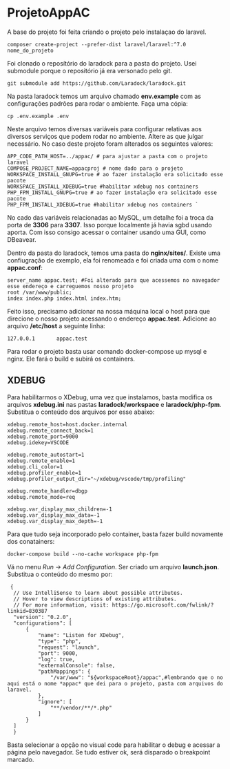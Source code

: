 # ProjetoAppAC
A base do projeto foi feita criando o projeto pelo instalaçao do laravel. 

    composer create-project --prefer-dist laravel/laravel:^7.0 nome_do_projeto

Foi clonado o reposítório do laradock para a pasta do projeto. Usei submodule porque o repositório já era versonado pelo git.

    git submodule add https://github.com/Laradock/laradock.git
 
Na pasta laradock temos um arquivo chamado **env.example** com as configurações padrões para rodar o ambiente. Faça uma cópia:

    cp .env.example .env

Neste arquivo temos diversas variáveis para configurar relativas aos diversos serviços que podem rodar no ambiente. Altere as que julgar necessário. No caso deste projeto foram alterados os seguintes valores:

    APP_CODE_PATH_HOST=../appac/ # para ajustar a pasta com o projeto laravel
    COMPOSE_PROJECT_NAME=appacproj # nome dado para o projeto
    WORKSPACE_INSTALL_GNUPG=true # ao fazer instalação era solicitado esse pacote
    WORKSPACE_INSTALL_XDEBUG=true #habilitar xdebug nos containers
    PHP_FPM_INSTALL_GNUPG=true # ao fazer instalação era solicitado esse pacote
    PHP_FPM_INSTALL_XDEBUG=true #habilitar xdebug nos containers `

No cado das variáveis relacionadas ao MySQL, um detalhe foi a troca da porta de **3306** para **3307**. Isso porque localmente já havia sgbd usando aporta. Com isso consigo acessar o container usando uma GUI, como DBeavear. 

Dentro da pasta do laradock, temos uma pasta do **nginx/sites/**. Existe uma confiugração de exemplo, ela foi renomeada e foi criada uma com o nome **appac.conf**:
  
    server_name appac.test; #Foi alterado para que acessemos no navegador esse endereço e carreguemos nosso projeto
    root /var/www/public;
    index index.php index.html index.htm;

Feito isso, precisamo adicionar na nossa máquina local o host para que direcione o nosso projeto acessando o endereço **appac.test**. Adicione ao arquivo **/etc/host** a seguinte linha:

    127.0.0.1       appac.test

Para rodar o projeto basta usar comando docker-compose up mysql e nginx. Ele fará o build e subirá os containers. 

## XDEBUG

Para habilitarmos o XDebug, uma vez que instalamos, basta modifica os arquivos **xdebug.ini** nas pastas **laradock/workspace** e **laradock/php-fpm**. Substitua o conteúdo dos arquivos por esse abaixo:

    xdebug.remote_host=host.docker.internal
    xdebug.remote_connect_back=1
    xdebug.remote_port=9000
    xdebug.idekey=VSCODE

    xdebug.remote_autostart=1
    xdebug.remote_enable=1
    xdebug.cli_color=1
    xdebug.profiler_enable=1
    xdebug.profiler_output_dir="~/xdebug/vscode/tmp/profiling"

    xdebug.remote_handler=dbgp
    xdebug.remote_mode=req

    xdebug.var_display_max_children=-1
    xdebug.var_display_max_data=-1
    xdebug.var_display_max_depth=-1
    
Para que tudo seja incorporado pelo container, basta fazer build novamente dos conatainers:

    docker-compose build --no-cache workspace php-fpm 
  
Vá no menu *Run -> Add Configuration*. Ser criado um arquivo **launch.json**. Substitua o conteúdo do mesmo por: 
     
     {
      // Use IntelliSense to learn about possible attributes.
      // Hover to view descriptions of existing attributes.
      // For more information, visit: https://go.microsoft.com/fwlink/?linkid=830387
      "version": "0.2.0",
      "configurations": [
          {
              "name": "Listen for XDebug",
              "type": "php",
              "request": "launch",
              "port": 9000,
              "log": true,
              "externalConsole": false,
              "pathMappings": {
                  "/var/www": "${workspaceRoot}/appac",#lembrando que o no aqui está o nome *appac* que dei para o projeto, pasta com arquivos do laravel.
              },
              "ignore": [
                  "**/vendor/**/*.php"
              ]
          }
      ]
      }

Basta selecionar a opção no visual code para habilitar o debug e acessar a página pelo navegador. Se tudo estiver ok, será disparado o breakpoint marcado. 

